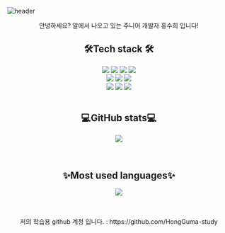 ![header](https://capsule-render.vercel.app/api?type=rect&color=0:7F7FD5,50:86A8E7,100:91EAE4&height=300&section=header&text=Hi%20I'm%20Hong%20Guma%20🐣&fontSize=66&fontColor=ffffff)
<div align = "center">
안녕하세요? 알에서 나오고 있는 주니어 개발자 홍수희 입니다!
</div>

<div align = "center">
<h2> 🛠Tech stack 🛠</h2>
  <img src="https://img.shields.io/badge/Java-007396?style=flat&logo=Conda-Forge&logoColor=white" />
	<img src="https://img.shields.io/badge/JavaScript-F7DF1E?style=flat&logo=JavaScript&logoColor=white" />
  <img src="https://img.shields.io/badge/Python-3776AB?style=flat&logo=Python&logoColor=white" />
  <img src="https://img.shields.io/badge/PHP-777BB4?style=flat&logo=PHP&logoColor=white" />
	<br>
	<img src="https://img.shields.io/badge/Spring-6DB33F?style=flat&logo=Spring&logoColor=white" />
  <img src="https://img.shields.io/badge/node.js-339933?style=flat&logo=Node.js&logoColor=white" />
  <img src="https://img.shields.io/badge/react-61DAFB?style=flat&logo=React&logoColor=white" />
	<br>
	<img src="https://img.shields.io/badge/MySQL-4479A1?style=flat&logo=MySQL&logoColor=white" />
	<img src="https://img.shields.io/badge/Linux-FCC624?style=flat&logo=Linux&logoColor=white" />
  <img src="https://img.shields.io/badge/MongoDB-47A248?style=flat&logo=MongoDB&logoColor=white" />
  <br>
</div>
<br>
<div align = "center">
  <h2>💻GitHub stats💻</h2>
<img src = "https://github-readme-stats-git-masterrstaa-rickstaa.vercel.app/api?username=FelipeFama&&show_icons=true"><br><br>
</div>
<br>
<div align = "center">
  <h2>✨Most used languages✨</h2>
  <img src="https://github-readme-stats-git-masterrstaa-rickstaa.vercel.app/api/top-langs/?username=HongGuma"><br><br>
</div>


<br>
<div align = "center">
	<p>저의 학습용 github 계정 입니다. : https://github.com/HongGuma-study </p>
</div>

<!--
**HongGuma/HongGuma** is a  _special_ ✨ repository because its `README.md` (this file) appears on your GitHub profile.

Here are some ideas to get you started:

- 🔭 I’m currently working on ...
- 🌱 I’m currently learning ...
- 👯 I’m looking to collaborate on ...
- 🤔 I’m looking for help with ...
- 💬 Ask me about ...
- 📫 How to reach me: ...
- 😄 Pronouns: ...
- ⚡ Fun fact: ...
-->
